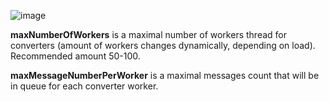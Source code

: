 ![image](https://img.thingsboard.io/gateway/mqtt-connector/workers-settings-advanced-1-ce.png)

**maxNumberOfWorkers** is a maximal number of workers thread for converters (amount of workers changes dynamically, depending on load). Recommended amount 50-100.

**maxMessageNumberPerWorker** is a maximal messages count that will be in queue for each converter worker.